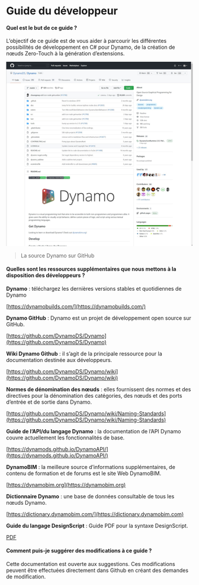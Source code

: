 # Guide du développeur 

#### Quel est le but de ce guide ? <a href="#what-is-the-purpose-of-this-guide" id="what-is-the-purpose-of-this-guide"></a>

L’objectif de ce guide est de vous aider à parcourir les différentes possibilités de développement en C# pour Dynamo, de la création de nœuds Zero-Touch à la génération d’extensions.

![La source de Dynamo sur Github](../1-introduction/images/dynamogithub.jpg)

> La source Dynamo sur GitHub

#### Quelles sont les ressources supplémentaires que nous mettons à la disposition des développeurs ? <a href="#what-additional-online-resources-do-we-provide" id="what-additional-online-resources-do-we-provide"></a>

**Dynamo** : téléchargez les dernières versions stables et quotidiennes de Dynamo

[https://dynamobuilds.com/](https://dynamobuilds.com/)

**Dynamo GitHub** : Dynamo est un projet de développement open source sur GitHub.

[https://github.com/DynamoDS/Dynamo](https://github.com/DynamoDS/Dynamo)

**Wiki Dynamo Github** : il s’agit de la principale ressource pour la documentation destinée aux développeurs.

[https://github.com/DynamoDS/Dynamo/wiki](https://github.com/DynamoDS/Dynamo/wiki)

**Normes de dénomination des nœuds** : elles fournissent des normes et des directives pour la dénomination des catégories, des nœuds et des ports d’entrée et de sortie dans Dynamo.

[https://github.com/DynamoDS/Dynamo/wiki/Naming-Standards](https://github.com/DynamoDS/Dynamo/wiki/Naming-Standards)

**Guide de l’API/du langage Dynamo** : la documentation de l’API Dynamo couvre actuellement les fonctionnalités de base.

[https://dynamods.github.io/DynamoAPI/](https://dynamods.github.io/DynamoAPI/)

**DynamoBIM** : la meilleure source d’informations supplémentaires, de contenu de formation et de forums est le site Web DynamoBIM.

[https://dynamobim.org](https://dynamobim.org)

**Dictionnaire Dynamo** : une base de données consultable de tous les nœuds Dynamo.

[https://dictionary.dynamobim.com/](https://dictionary.dynamobim.com)

**Guide du langage DesignScript** : Guide PDF pour la syntaxe DesignScript.

[PDF](https://dynamobim.org/wp-content/uploads/forum-assets/colin-mccroneautodesk-com/07/10/Dynamo\_language\_guide\_version\_1.pdf)

#### Comment puis-je suggérer des modifications à ce guide ? <a href="#how-can-i-suggest-changes-to-this-guide" id="how-can-i-suggest-changes-to-this-guide"></a>

Cette documentation est ouverte aux suggestions. Ces modifications peuvent être effectuées directement dans Github en créant des demandes de modification.
